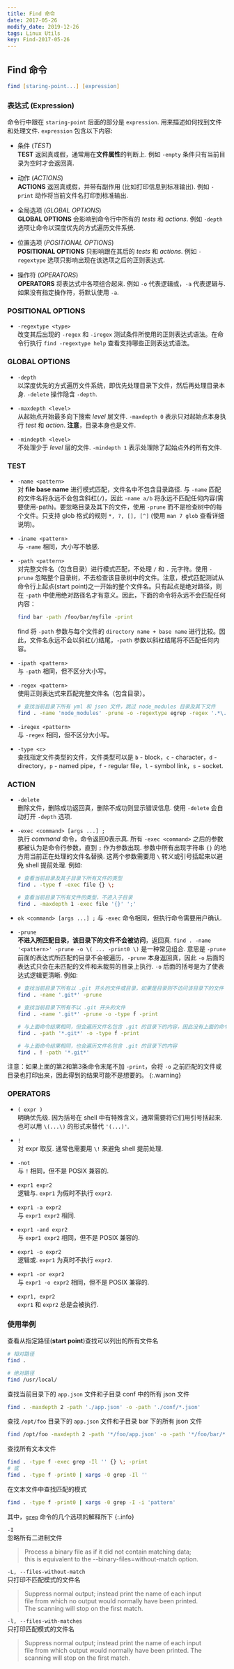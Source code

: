 ```yaml
---
title: Find 命令
date: 2017-05-26
modify_date: 2019-12-26
tags: Linux Utils
key: Find-2017-05-26
---
```


## Find 命令

```zsh
find [staring-point...] [expression]
```

<!--more-->

### 表达式 (Expression)

命令行中跟在 `staring-point` 后面的部分是 `expression`. 用来描述如何找到文件和处理文件. `expression` 包含以下内容:

- 条件 (_TEST_)  
  **TEST** 返回真或假，通常用在**文件属性**的判断上. 例如 `-empty` 条件只有当前目录为空时才会返回真.

- 动作 (_ACTIONS_)  
  **ACTIONS** 返回真或假，并带有副作用 (比如打印信息到标准输出). 例如 `-print` 动作将当前文件名打印到标准输出.

- 全局选项 (_GLOBAL OPTIONS_)  
  **GLOBAL OPTIONS** 会影响到命令行中所有的 *tests* 和 *actions*. 例如 `-depth` 选项让命令以深度优先的方式遍历文件系统.

- 位置选项 (_POSITIONAL OPTIONS_)  
  **POSITIONAL OPTIONS** 只影响跟在其后的 *tests* 和 *actions*. 例如 `-regextype` 选项只影响出现在该选项之后的正则表达式.

- 操作符 (_OPERATORS_)  
  **OPERATORS** 将表达式中各项组合起来. 例如 `-o` 代表逻辑或，`-a` 代表逻辑与. 如果没有指定操作符，将默认使用 `-a`.

### POSITIONAL OPTIONS

- `-regextype <type>`  
  改变其后出现的 `-regex` 和 `-iregex` 测试条件所使用的正则表达式语法。在命令行执行 `find -regextype help` 查看支持哪些正则表达式语法。

### GLOBAL OPTIONS

- `-depth`  
  以深度优先的方式遍历文件系统，即优先处理目录下文件，然后再处理目录本身. `-delete` 操作隐含 `-depth`.

- `-maxdepth <level>`  
  从起始点开始最多向下搜索 *level* 层文件. `-maxdepth 0` 表示只对起始点本身执行 *test* 和 *action*. **注意**，目录本身也是文件.

- `-mindepth <level>`  
  不处理少于 *level* 层的文件. `-mindepth 1` 表示处理除了起始点外的所有文件.

### TEST

- `-name <pattern>`  
  对 **file base name** 进行模式匹配，文件名中不包含目录路径. 与 `-name` 匹配的文件名将永远不会包含斜杠(`/`)，因此 `-name a/b` 将永远不匹配任何内容(需要使用-path)。要忽略目录及其下的文件，使用 `-prune` 而不是检查树中的每个文件。只支持 glob 格式的规则 `*, ?, [], [^]` (使用 `man 7 glob` 查看详细说明)。

- `-iname <pattern>`  
  与 `-name` 相同，大小写不敏感.

- `-path <pattern>`  
  对完整文件名（包含目录）进行模式匹配，不处理 `/` 和 `.` 元字符。使用 `-prune` 忽略整个目录树，不去检查该目录树中的文件。注意，模式匹配测试从命令行上起点(start point)之一开始的整个文件名。只有起点是绝对路径，则在 `-path` 中使用绝对路径名才有意义。因此，下面的命令将永远不会匹配任何内容：

  ```zsh
  find bar -path /foo/bar/myfile -print
  ```
  
  find 将 `-path` 参数与每个文件的 `directory name + base name` 进行比较。因此，文件名永远不会以斜杠(`/`)结尾，`-path` 参数以斜杠结尾将不匹配任何内容。

- `-ipath <pattern>`  
  与 `-path` 相同，但不区分大小写。

- `-regex <pattern>`  
  使用正则表达式来匹配完整文件名（包含目录）。

  ```zsh
  # 查找当前目录下所有 yml 和 json 文件，跳过 node_modules 目录及其下文件
  find . -name 'node_modules' -prune -o -regextype egrep -regex '.*\.(yml|json)' -print
  ```

- `-iregex <pattern>`  
  与 `-regex` 相同，但不区分大小写。

- `-type <c>`  
  查找指定文件类型的文件，文件类型可以是 `b` - block，`c` - character，`d` - directory，`p` - named pipe，`f` - regular file，`l` - symbol link，`s` - socket.

### ACTION

- `-delete`  
  删除文件，删除成功返回真，删除不成功则显示错误信息. 使用 `-delete` 会自动打开 `-depth` 选项.

- `-exec <command> [args ...] ;`  
  执行 _command_ 命令，命令返回0表示真. 所有 `-exec <command>` 之后的参数都被认为是命令行参数，直到 `;` 作为参数出现. 参数中所有出现字符串 `{}` 的地方用当前正在处理的文件名替换. 这两个参数需要用 `\` 转义或引号括起来以避免 shell 提前处理. 例如:

  ```zsh
  # 查看当前目录及其子目录下所有文件的类型
  find . -type f -exec file {} \;

  # 查看当前目录下所有文件的类型，不进入子目录
  find . -maxdepth 1 -exec file '{}' ';'
  ```
  
- `ok <command> [args ...] ;`
  与 `-exec` 命令相同，但执行命令需要用户确认.

- `-prune`  
  **不进入所匹配目录，该目录下的文件不会被访问**，返回真. `find . -name '<pattern>' -prune -o \( ... -print0 \)` 是一种常见组合. 意思是 `-prune` 前面的表达式所匹配的目录不会被遍历，`-prune` 本身返回真，因此 `-o` 后面的表达式只会在未匹配的文件和未裁剪的目录上执行. `-o` 后面的括号是为了使表达式逻辑更清晰. 例如:

  ```zsh
  # 查找当前目录下所有以 .git 开头的文件或目录，如果是目录则不访问该目录下的文件
  find . -name '.git*' -prune
  
  # 查找当前目录下所有不以 .git 开头的文件
  find . -name '.git*' -prune -o -type f -print

  # 与上面命令结果相同，但会遍历文件名包含 .git 的目录下的内容，因此没有上面的命令效率高
  find . -path '*.git*' -o -type f -print

  # 与上面命令结果相同，也会遍历文件名包含 .git 的目录下的内容
  find . ! -path '*.git*'
  ```
  
注意：如果上面的第2和第3条命令末尾不加 `-print`，会将 `-o` 之前匹配的文件或目录也打印出来，因此得到的结果可能不是想要的。
{:.warning}

### OPERATORS

- `( expr )`  
  明确优先级. 因为括号在 shell 中有特殊含义，通常需要将它们用引号括起来. 也可以用 `\(...\)` 的形式来替代 `'(...)'`.

- `!`  
  对 expr 取反. 通常也需要用 `\!` 来避免 shell 提前处理.

- `-not`  
  与 `!` 相同，但不是 POSIX 兼容的.

- `expr1 expr2`  
  逻辑与. `expr1` 为假时不执行 `expr2`.

- `expr1 -a expr2`  
  与 `expr1 expr2` 相同.

- `expr1 -and expr2`  
  与 `expr1 expr2` 相同，但不是 POSIX 兼容的.

- `expr1 -o expr2`  
  逻辑或. `expr1` 为真时不执行 `expr2`.

- `expr1 -or expr2`  
  与 `expr1 -o expr2` 相同，但不是 POSIX 兼容的.

- `expr1, expr2`  
  `expr1` 和 `expr2` 总是会被执行.

### 使用举例

查看从指定路径(**start point**)查找可以列出的所有文件名

```zsh
# 相对路径
find .

# 绝对路径
find /usr/local/
```

查找当前目录下的 `app.json` 文件和子目录 conf 中的所有 json 文件

```zsh
find . -maxdepth 2 -path './app.json' -o -path './conf/*.json'
```

查找 `/opt/foo` 目录下的 `app.json` 文件和子目录 bar 下的所有 json 文件

```zsh
find /opt/foo -maxdepth 2 -path '*/foo/app.json' -o -path '*/foo/bar/*.json'
```

查找所有文本文件

```zsh
find . -type f -exec grep -Il '' {} \; -print
# 或
find . -type f -print0 | xargs -0 grep -Il ''
```

在文本文件中查找匹配的模式

```zsh
find . -type f -print0 | xargs -0 grep -I -i 'pattern'
```

其中，[`grep`][grep] 命令的几个选项的解释所下
{:.info}

`-I`  
忽略所有二进制文件
> Process a binary file as if it did not contain matching data;  
> this is equivalent to the --binary-files=without-match option.

`-L, --files-without-match`  
只打印不匹配模式的文件名
> Suppress normal output; instead print the name of each input  
> file from which no output would normally have been printed.  
> The scanning will stop on the first match.

`-l, --files-with-matches`  
只打印匹配模式的文件名
> Suppress normal output; instead print the name of each input  
> file from which output would normally have been printed. The  
> scanning will stop on the first match.

[grep]: http://man7.org/linux/man-pages/man1/grep.1.html